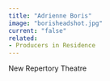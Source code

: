 ```yaml
---
title: "Adrienne Boris"
image: "borisheadshot.jpg"
current: "false"
related:
- Producers in Residence
---
```


New Repertory Theatre
